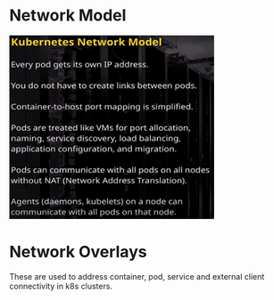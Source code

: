 # Network Model
![Network Model](https://github.com/SunnyOswal/prep/blob/master/images/k8s-network-model.PNG)


# Network Overlays
These are used to address container, pod, service and external client connectivity in k8s clusters.
